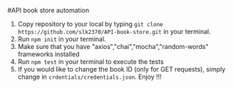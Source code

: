 #API book store automation

1. Copy repository to your local by typing  ```git clone https://github.com/slk2370/API-book-store.git``` in your terminal.
2. Run ```npm init``` in your terminal.
3. Make sure that you have "axios","chai","mocha","random-words" frameworks installed
4. Run ```npm test``` in your terminal to execute the tests
5. If you would like to change the book ID (only for GET requests), simply change in ```crdentials/credentials.json```.
Enjoy !!!
